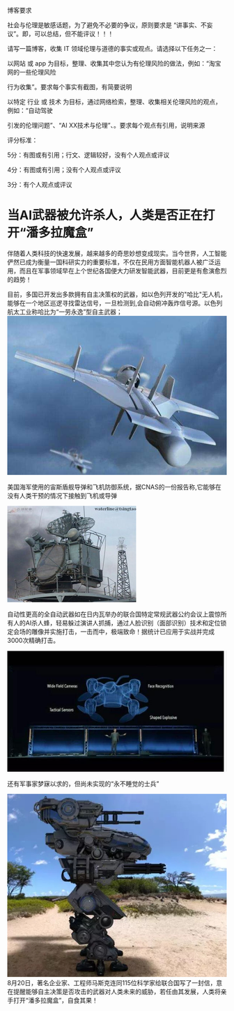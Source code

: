 博客要求

社会与伦理是敏感话题，为了避免不必要的争议，原则要求是 “讲事实、不妄议”。即，可以总结，但不能评议！！！

请写一篇博客，收集 IT 领域伦理与道德的事实或观点。请选择以下任务之一：

以网站 或 app 为目标，整理、收集其中您认为有伦理风险的做法，例如：“淘宝网的一些伦理风险

行为收集”。要求每个事实有截图，有简要说明

以特定 行业 或 技术 为目标，通过网络检索，整理、收集相关伦理风险的观点，例如：“自动驾驶

引发的伦理问题”、“AI XX技术与伦理”、。要求每个观点有引用，说明来源

评分标准：

5分：有图或有引用；行文、逻辑较好，没有个人观点或评议

4分：有图或有引用；没有个人观点或评议

3分：有个人观点或评议

# 当AI武器被允许杀人，人类是否正在打开“潘多拉魔盒”
伴随着人类科技的快速发展，越来越多的奇思妙想变成现实。当今世界，人工智能俨然已成为衡量一国科研实力的重要标准，不仅在民用方面智能机器人被广泛运用，而且在军事领域早在上个世纪各国便大力研发智能武器，目前更是有愈演愈烈的趋势！


目前，多国已开发出多款拥有自主决策权的武器，如以色列开发的"哈比"无人机，能够在一个地区巡逻寻找雷达信号，一旦检测到,会自动俯冲轰炸信号源。以色列航太工业称哈比为“一劳永逸”型自主武器；
![](images/42.jpg)

美国海军使用的宙斯盾舰导弹和飞机防御系统，据CNAS的一份报告称,它能够在没有人类干预的情况下接触到飞机或导弹

![](images/43.jpg)

自动性更高的全自动武器如在日内瓦举办的联合国特定常规武器公约会议上震惊所有人的AI杀人蜂，轻易躲过演讲人抓捕，通过人脸识别（面部识别）技术和定位锁定会场的雕像并实施打击，一击而中，极端致命！据统计已应用于实战并完成3000次精确打击。

![](images/45.jpg)



还有军事家梦寐以求的，但尚未实现的“永不睡觉的士兵”

![](images/44.jpg)
8月20日，著名企业家、工程师马斯克连同115位科学家给联合国写了一封信，意在提醒能够自主决策是否攻击的武器对人类未来的威胁，若任由其发展，人类将亲手打开“潘多拉魔盒”，自食其果！
